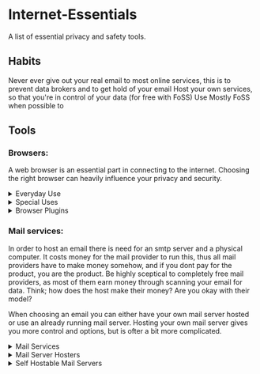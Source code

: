 # Internet-Essentials
A list of essential privacy and safety tools.

## Habits
Never ever give out your real email to most online services, this is to prevent data brokers and to get hold of your email
Host your own services, so that you're in control of your data (for free with FoSS)
Use Mostly FoSS when possible to

## Tools
### __Browsers:__
A web browser is an essential part in connecting to the internet. Choosing the right browser can heavily influence your privacy and security.

<details>
  <summary>Everyday Use</summary>
  
  <details>
    <summary>Firefox flavours</summary>
    * [Librewolf](https://librewolf.net/), a custom version of Firefox, focused on privacy, security and freedom.
    * [Fennec](https://f-droid.org/packages/org.mozilla.fennec_fdroid/) (for Android), Firefox without some telementary and proprietary code.
    * Hardened Firefox, a set of configurations making Firefox (and variants) more secure.
  </details>
  
  <details>
    <summary>Chromium flavours</summary>
    * [Brave](https://brave.com/), privacy focused browser.
    * [DuckDuckGo Browser](https://duckduckgo.com/), privacy focused browser.
    * [Bromite](https://www.bromite.org/) (for Android), Chromium with some privacy improvements and built in ad blocker.
    * ([ungoogled-chromium](https://github.com/ungoogled-software/ungoogled-chromium)) FoSS variant of Chromium removing all connection to Google.
  </details>
  
</details>
<details>
  <summary>Special Uses</summary>
 
  __Firefox flavours:__
  * [Tor Browser](https://www.torproject.org/), browser utilizing Tor, a free overlay network for anonymous communication.
</details>

<details>
  <summary>Browser Plugins</summary>
  
  * [Privacy Badger](https://privacybadger.org/) (both Firefox and Chromium), browser extension that automatically learns to block invisible trackers.
  * [NoScript](https://noscript.net/) (both Firefox and Chromium), blacklist or whitelist JavaScript for maximum security and protection.
  * [Canvas Blocker](https://addons.mozilla.org/en-US/firefox/addon/canvasblocker/) (Firefox), alters some JS APIs to prevent tracking.
  * [uBlock Origin](https://ublockorigin.com/) (both Firegox and Chromuium), FoSS ad and content blocker
  * [Ghostery](https://www.ghostery.com/) (both Firefox and Chromium), adblocker and cookie pop up blocker
</details>

### __Mail services:__
In order to host an email there is need for an smtp server and a physical computer. It costs money for the mail provider to run this, thus all mail providers have to make money somehow, and if you dont pay for the product, you are the product. Be highly sceptical to completely free mail providers, as most of them earn money through scanning your email for data. Think; how does the host make their money? Are you okay with their model?

When choosing an email you can either have your own mail server hosted or use an already running mail server. Hosting your own mail server gives you more control and options, but is ofter a bit more complicated.

<details>
  <summary>Mail Services</summary>
  
  * [Tuta mail](https://tuta.com/), free with paid plan around €3-8 /month
  * [Proton mail](https://proton.me/mail), free with paid plan around €4-14 /month
</details>

<details>
  <summary>Mail Server Hosters</summary>
  
  * one.com, about €2 /month
</details>

<details>
  <summary>Self Hostable Mail Servers</summary>
  
  Hosting your own mail server can be a bit complicated and requires a computer running 24/7. See the [awesome selfhosted](https://github.com/awesome-selfhosted/awesome-selfhosted?tab=readme-ov-file#communication---email---complete-solutions) list for some options.
</details>
